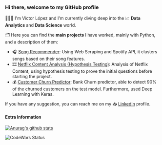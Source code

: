 ### Hi there, welcome to my GitHub profile

👨🏽‍💻 I'm Víctor López and I'm currently diving deep into the 📈 **Data Analytics** and **Data Science** world. 

🗂 Here you can find the **main projects** I have worked, mainly with Python, and a description of them:
* 🎧 [Song Recommender](https://github.com/VictorLJay/Song-Recommender): Using Web Scraping and Spotify API, it clusters songs based on their song features.
* 🎞 [Netflix Content Analysis (Hypothesis Testing)](https://github.com/VictorLJay/Netflix-Analysis): Analysis of Netflix Content, using hypothesis testing to prove the initial questions before starting the project.
* 💰 [Customer Churn Predictor](https://github.com/VictorLJay/Customer-Churn-Predictor): Bank Churn predictor, able to detect 90% of the churned customers on the test model. Furthermore, used Deep Learning with Keras.

If you have any suggestion, you can reach me on my 📥 [LinkedIn](https://www.linkedin.com/in/victorlopezj/) profile.

#### Extra Information

[![Anurag's github stats](https://github-readme-stats.vercel.app/api?username=VictorLJay)](https://github.com/anuraghazra/github-readme-stats)

![CodeWars Status](https://www.codewars.com/users/VictorLJay/badges/large)


<!--
**VictorLJay/VictorLJay** is a ✨ _special_ ✨ repository because its `README.md` (this file) appears on your GitHub profile.

Here are some ideas to get you started:

- 🔭 I’m currently working on ...
- 🌱 I’m currently learning ...
- 👯 I’m looking to collaborate on ...
- 🤔 I’m looking for help with ...
- 💬 Ask me about ...
- 📫 How to reach me: ...
- 😄 Pronouns: ...
- ⚡ Fun fact: ...
-->
